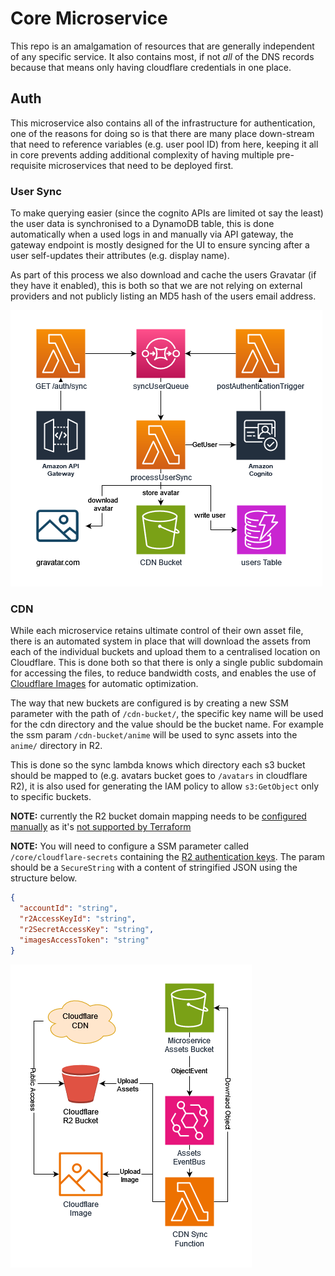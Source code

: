 # Core Microservice

This repo is an amalgamation of resources that are generally independent of any specific service. It also contains most, if not _all_
of the DNS records because that means only having cloudflare credentials in one place.

## Auth

This microservice also contains all of the infrastructure for authentication, one of the reasons for doing so is that
there are many place down-stream that need to reference variables (e.g. user pool ID) from here, keeping it all in core
prevents adding additional complexity of having multiple pre-requisite microservices that need to be deployed first.

### User Sync

To make querying easier (since the cognito APIs are limited ot say the least) the user data is synchronised to a DynamoDB table,
this is done automatically when a used logs in and manually via API gateway, the gateway endpoint is mostly designed for the UI to
ensure syncing after a user self-updates their attributes (e.g. display name).

As part of this process we also download and cache the users Gravatar (if they have it enabled), this is both so that we are not relying
on external providers and not publicly listing an MD5 hash of the users email address.

![user-sync architecture](docs/user-sync-architecture.drawio.png)

### CDN

While each microservice retains ultimate control of their own asset file, there is an automated system in place that will
download the assets from each of the individual buckets and upload them to a centralised location on Cloudflare. This is
done both so that there is only a single public subdomain for accessing the files, to reduce bandwidth costs, and enables
the use of [Cloudflare Images](https://www.cloudflare.com/en-gb/developer-platform/cloudflare-images/) for automatic optimization.

The way that new buckets are configured is by creating a new SSM parameter with the path of `/cdn-bucket/`,
the specific key name will be used for the cdn directory and the value should be the bucket name. For example the ssm param
`/cdn-bucket/anime` will be used to sync assets into the `anime/` directory in R2.

This is done so the sync lambda knows which directory each s3 bucket should be mapped to (e.g. avatars bucket goes to `/avatars` in cloudflare R2),
it is also used for generating the IAM policy to allow `s3:GetObject` only to specific buckets.

**NOTE:** currently the R2 bucket domain mapping needs to be [configured manually][r2DomainDocs] as it's [not supported by Terraform][r2TerraformIssue]

**NOTE:** You will need to configure a SSM parameter called `/core/cloudflare-secrets` containing the [R2 authentication keys][r2AuthDocs].
The param should be a `SecureString` with a content of stringified JSON using the structure below.

```json
{
  "accountId": "string",
  "r2AccessKeyId": "string",
  "r2SecretAccessKey": "string",
  "imagesAccessToken": "string"
}
```

[r2DomainDocs]: <https://developers.cloudflare.com/r2/buckets/public-buckets/#connect-a-bucket-to-a-custom-domain>
[r2TerraformIssue]: <https://github.com/cloudflare/terraform-provider-cloudflare/issues/2537>
[r2AuthDocs]: <https://developers.cloudflare.com/r2/api/s3/tokens/>

![user-sync architecture](docs/cdn-sync-architecture.drawio.png)
